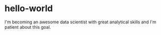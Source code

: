 # hello-world
I'm becoming an awesome data scientist with great analytical skills and I'm patient about this goal.
